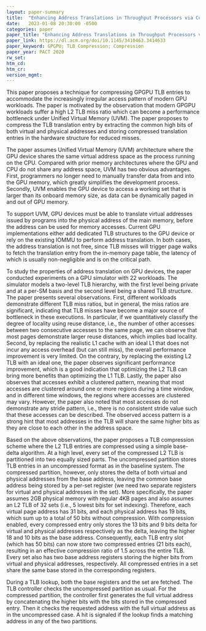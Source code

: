 ```yaml
---
layout: paper-summary
title:  "Enhancing Address Translations in Throughput Processors via Compression"
date:   2023-01-08 20:30:00 -0500
categories: paper
paper_title: "Enhancing Address Translations in Throughput Processors via Compression"
paper_link: https://dl.acm.org/doi/10.1145/3410463.3414633
paper_keyword: GPGPU; TLB Compression; Compression
paper_year: PACT 2020
rw_set:
htm_cd:
htm_cr:
version_mgmt:
---
```


This paper proposes a technique for compressing GPGPU TLB entries to accommodate the increasingly irregular
access pattern of modern GPU workloads. The paper is motivated by the observation that modern GPGPU workloads 
suffer a high L2 TLB miss ratio which can become a performance bottleneck under Unified Virtual Memory (UVM).
The paper proposes to compress the TLB translation entry by extracting the common high bits of both virtual
and physical addresses and storing compressed translation entries in the hardware structure for reduced misses.

The paper assumes Unified Virtual Memory (UVM) architecture where the GPU device shares the same virtual address
space as the process running on the CPU. Compared with prior memory architectures where the GPU and CPU do not 
share any address space, UVM has two obvious advantages. First, programmers no longer need to manually transfer
data from and into the GPU memory, which greatly simplifies the development process. Secondly, UVM enables 
the GPU device to access a working set that is larger than its onboard memory size, as data can be dynamically
paged in and out of GPU memory.

To support UVM, GPU devices must be able to translate virtual addresses issued by programs into the physical address
of the main memory, before the address can be used for memory accesses. Current GPU implementations either add 
dedicated TLB structures to the GPU device or rely on the existing IOMMU to perform address translation.
In both cases, the address translation is not free, since TLB misses will trigger page walks to fetch the 
translation entry from the in-memory page table, the latency of which is usually non-negligible and is 
on the critical path.

To study the properties of address translation on GPU devices, the paper conducted experiments on a GPU simulator
with 22 workloads. The simulator models a two-level TLB hierarchy, with the first level being private and at a 
per-SM basis and the second level being a shared TLB structure. 
The paper presents several observations. First, different workloads demonstrate different TLB miss ratios, but in 
general, the miss ratios are significant, indicating that TLB misses have become a major source of bottleneck
in these executions. In particular, if we quantitatively classify the degree of locality using reuse distance, 
i.e., the number of other accesses between two consecutive accesses to the same page, we can observe that 
most pages demonstrate larger reuse distances, which implies bad locality.
Second, by replacing the realistic L1 cache with an ideal L1 that does not incur any access 
overhead (but can still miss), the overall performance improvement is very limited. 
On the contrary, by replacing the existing L2 TLB with an ideal one, the paper observes significant performance 
improvement, which is a good indication that optimizing the L2 TLB can bring more benefits than optimizing the L1 TLB.
Lastly, the paper also observes that accesses exhibit a clustered pattern, meaning that most accesses are clustered 
around one or more regions during a time window, and in different time windows, the regions where accesses are 
clustered may vary. However, the paper also noted that most accesses do not demonstrate any stride pattern, i.e.,
there is no consistent stride value such that these accesses can be described.
The observed access pattern is a strong hint that most addresses in the TLB will share the same higher bits as they
are close to each other in the address space.

Based on the above observations, the paper proposes a TLB compression scheme where the L2 TLB entries are compressed
using a simple base-delta algorithm.
At a high level, every set of the compressed L2 TLB is partitioned into two equally sized parts. The uncompressed 
partition stores TLB entries in an uncompressed format as in the baseline system. The compressed partition, 
however, only stores the delta of both virtual and physical addresses from the base address, leaving the common 
base address being stored by a per-set register (we need two separate registers for virtual and physical addresses in 
the set). More specifically, the paper assumes 2GB physical memory with regular 4KB pages and also assumes an L2 TLB 
of 32 sets (i.e., 5 lowest bits for set indexing). Therefore, each virtual page address has 
31 bits, and each physical address has 19 bits, which sum up to a total of 50 bits without compression. 
With compression enabled, every compressed entry only stores the 13 bits and 9 bits delta for virtual and 
physical addresses respectively as the delta, leaving the higher 18 and 10 bits as the base address.
Consequently, each TLB entry slot (which has 50 bits) can now store two compressed entries (21 bits each),
resulting in an effective compression ratio of 1.5 across the entire TLB.
Every set also has two base address registers storing the higher bits from virtual and physical addresses, 
respectively. All compressed entries in a set share the same base stored in the corresponding registers.

During a TLB lookup, both the base registers and the set are fetched. The TLB controller checks the uncompressed 
partition as usual. For the compressed partition, the controller first generates the full virtual address by 
concatenating the higher bits with the bits stored in the compressed entry. Then it checks the requested address with 
the full virtual address as in the uncompressed case. 
A hit is signaled if the lookup finds a matching address in any of the two partitions. 


